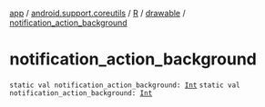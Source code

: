 [app](../../../index.md) / [android.support.coreutils](../../index.md) / [R](../index.md) / [drawable](index.md) / [notification_action_background](./notification_action_background.md)

# notification_action_background

`static val notification_action_background: `[`Int`](https://kotlinlang.org/api/latest/jvm/stdlib/kotlin/-int/index.html)
`static val notification_action_background: `[`Int`](https://kotlinlang.org/api/latest/jvm/stdlib/kotlin/-int/index.html)